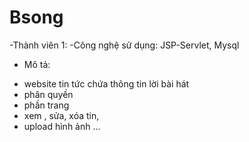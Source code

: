 # Bsong
-Thành viên 1:
-Công nghệ sử dụng: JSP-Servlet, Mysql
- Mô tả:
+ website tin tức chứa thông tin lời bài hát
+ phân quyền
+ phần trang
+ xem , sửa, xóa tin,
+ upload hình ảnh
...

